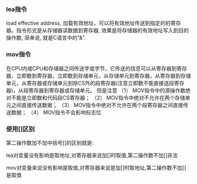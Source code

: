### lea指令

load effective address, 加载有效地址，可以将有效地址传送到指定的的寄存器。指令形式是从存储器读数据到寄存器, 效果是将存储器的有效地址写入到目的操作数, 简单说, 就是C语言中的”&”.

### mov指令

在CPU内或CPU和存储器之间传送字或字节，它传送的信息可以从寄存器到寄存器，立即数到寄存器，立即数到存储单元，从存储单元到寄存器，从寄存器到存储单元，从寄存器或存储单元到除CS外的段寄存器(注意立即数不能直接送段寄存器)，从段寄存器到寄存器或存储单元。 
但是注意 
（1） MOV指令中的源操作数绝对不能是立即数和代码段CS寄存器； 
（2） MOV指令中绝对不允许在两个存储单元之间直接传送数据； 
（3） MOV指令中绝对不允许在两个段寄存器之间直接传送数据； 
（4） MOV指令不会影响标志位

### 使用[]区别

第二操作数加不加中括号[]的区别就是:

lea对变量没有影响是取地址,对寄存器来说加[]时取值,第二操作数不加[]非法

mov对变量来说没有影响是取值,对寄存器来说是加[]时取地址,第二操作数不加[]是取值
